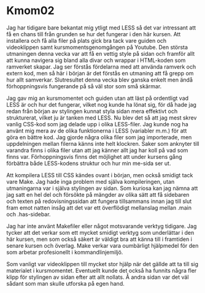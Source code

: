 Kmom02
===============================

Jag har tidigare bare bekantat mig ytligt med LESS så det var intressant att få en chans till från grunden se hur det fungerar i den här kursen. Att installera och få alla filer på plats gick bra tack vare guiden och videoklippen samt kursmomentsgenomgången på Youtube. Den största utmaningen denna vecka var att få en vettig style på sidan och framför allt att kunna navigera sig bland alla divar och wrappar i HTML-koden som ramverket skapar. Jag ser förstås fördelarna med att använda ramverk och extern kod, men så här i början är det förstås en utmaning att få grepp om hur allt samverkar. Slutresultet denna vecka blev ganska enkelt men ändå förhoppningsvis fungerande på så väl stor som små skärmar.

Jag gav mig an kursmomentet och guiden utan att läst på ordentligt vad LESS är och hur det fungerar, vilket nog kunde ha lönat sig, för då hade jag redan från början av stylingen kunnat styla sidan mera effektivt och strukturerat, vilket ju är tanken med LESS. Nu blev det så att jag mest skrev vanlig CSS-kod som jag delade upp i olika LESS-filer. Jag kunde nog ha använt mig mera av de olika funktionerna i LESS (variabler m.m.) för att göra en bättre kod. Jag gjorde några olika filer som jag importerade, men uppdelningen mellan filerna känns inte helt klockren. Saker som anknyter till varandra finns i olika filer utan att jag känner allt jag har koll på vad som finns var. Förhoppningsvis finns det möjlighet att under kursens gång förbättra både LESS-kodens struktur och hur min me-sida ser ut.

Att kompilera LESS till CSS kändes ovant i början, men också smidigt tack vare Make. Jag hade inga problem med själva kompileringen, utan utmaningarna var i själva stylingen av sidan. Som kuriosa kan jag nämna att jag satt en hel del och försökte på mängder av olika sätt att få sidebaren och texten på redovisningssidan att fungera tillsammans innan jag till slut fram emot natten insåg att det var ett överflödigt mellanslag mellan .main och .has-sidebar. 

Jag har inte använt Makefiler eller något motsvarande verktyg tidigare. Jag tycker att det verkar som ett mycket smidigt verktyg som underlättar i den här kursen, men som också säkert är väldigt bra att känna till i framtiden i senare kursen och överlag. Make verkar vara oumbärligt hjälpmedel för den som arbetar profesionellt i kommandlinjemiljö.

Som vanligt var videoklippen till mycket stor hjälp när det gällde att ta till sig materialet i kursmomentet. Eventuellt kunde det också ha funnits några fler klipp för stylingen av sidan efter att allt nollats. Å andra sidan var det väl sådant som man skulle utforska på egen hand.
